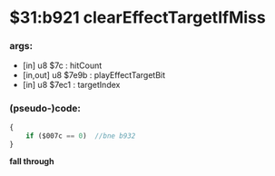 ﻿
# $31:b921 clearEffectTargetIfMiss



### args:
+	[in] u8 $7c : hitCount
+	[in,out] u8 $7e9b : playEffectTargetBit
+	[in] u8 $7ec1 : targetIndex

### (pseudo-)code:
```js
{
	if ($007c == 0)  //bne b932
}
```


**fall through**

